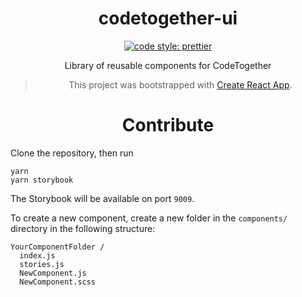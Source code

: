 <div align="center">

# codetogether-ui

[![code style: prettier](https://img.shields.io/badge/code_style-prettier-ff69b4.svg)](https://github.com/prettier/prettier)

Library of reusable components for CodeTogether

> This project was bootstrapped with [Create React App](https://github.com/facebook/create-react-app).

</div>

<div align="center">

# Contribute

</div>

Clone the repository, then run

```
yarn
yarn storybook
```

The Storybook will be available on port `9009`.

To create a new component, create a new folder in the `components/` directory in the following structure:

```
YourComponentFolder /
  index.js
  stories.js
  NewComponent.js
  NewComponent.scss
```
